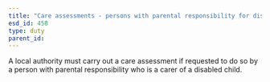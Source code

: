 ```yaml
---
title: "Care assessments - persons with parental responsibility for disabled children"
esd_id: 458
type: duty
parent_id:  
---
```


A local authority must carry out a care assessment if requested to do so by a person with parental responsibility who is a carer of a disabled child.

